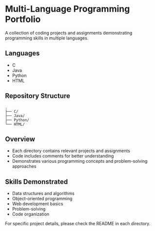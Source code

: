 # Multi-Language Programming Portfolio

A collection of coding projects and assignments demonstrating programming skills in multiple languages.

## Languages
- C
- Java 
- Python
- HTML

## Repository Structure
```
.
├── C/
├── Java/
├── Python/
└── HTML/
```

## Overview
- Each directory contains relevant projects and assignments
- Code includes comments for better understanding
- Demonstrates various programming concepts and problem-solving approaches

## Skills Demonstrated
- Data structures and algorithms
- Object-oriented programming
- Web development basics
- Problem-solving
- Code organization

For specific project details, please check the README in each directory.